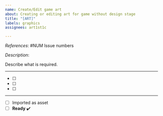 ```yaml
---
name: Create/Edit game art
about: Creating or editing art for game without design stage
title: "[ART]"
labels: graphics
assignees: art1st1c

---
```


_References_: #NUM Issue numbers

_Description_:

Describe what is required.

***

- [ ]
- [ ]
- [ ]

 ***

- [ ] Imported as asset
- [ ] **Ready** ✔️

